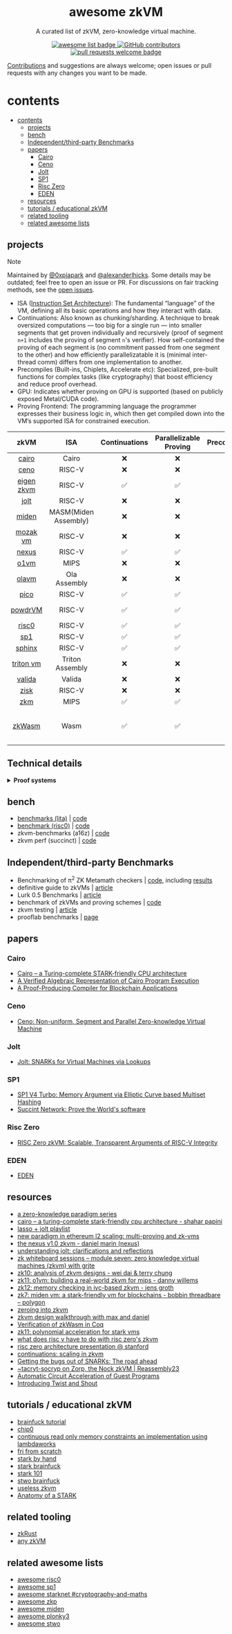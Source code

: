 <div align="center">
  <h1 align="center">awesome zkVM</h1>

A curated list of zkVM, zero-knowledge virtual machine.

  <p align="center">
    <a href="https://github.com/sindresorhus/awesome">
      <img alt="awesome list badge" src="https://cdn.rawgit.com/sindresorhus/awesome/d7305f38d29fed78fa85652e3a63e154dd8e8829/media/badge.svg">
    </a>
    <a href="https://github.com/rkdud007/awesome-zkvm/graphs/contributors">
      <img alt="GitHub contributors" src="https://img.shields.io/github/contributors/rkdud007/awesome-zkvm">
    </a>
    <a href="http://makeapullrequest.com">
      <img alt="pull requests welcome badge" src="https://img.shields.io/badge/PRs-welcome-brightgreen.svg?style=flat">
    </a>
  </p>

</div>

[Contributions](./CONTRIBUTING.md) and suggestions are always welcome; open issues or pull requests with any changes you want to be made.

# contents

- [contents](#contents)
  - [projects](#projects)
  - [bench](#bench)
  - [Independent/third-party Benchmarks](#independentthird-party-benchmarks)
  - [papers](#papers)
    - [Cairo](#cairo)
    - [Ceno](#ceno)
    - [Jolt](#jolt)
    - [SP1](#sp1)
    - [Risc Zero](#risc-zero)
    - [EDEN](#eden)
  - [resources](#resources)
  - [tutorials / educational zkVM](#tutorials--educational-zkvm)
  - [related tooling](#related-tooling)
  - [related awesome lists](#related-awesome-lists)

## projects

> [!NOTE]  
> Maintained by [@0xpiapark](https://x.com/0xpiapark) and [@alexanderlhicks](https://x.com/alexanderlhicks). Some details may be outdated; feel free to open an issue or PR. For discussions on fair tracking methods, see the [open issues](https://github.com/rkdud007/awesome-zkvm/issues).

- ISA ([Instruction Set Architecture](https://en.wikipedia.org/wiki/Instruction_set_architecture)): The fundamental “language” of the VM, defining all its basic operations and how they interact with data.
- Continuations: Also known as chunking/sharding. A technique to break oversized computations — too big for a single run — into smaller segments that get proven individually and recursively (proof of segment `n+1` includes the proving of segment `n`'s verifier). How self-contained the proving of each segment is (no commitment passed from one segment to the other) and how efficiently parallelizatable it is (minimal inter-thread comm) differs from one implementation to another.
- Precompiles (Built-ins, Chiplets, Accelerate etc): Specialized, pre-built functions for complex tasks (like cryptography) that boost efficiency and reduce proof overhead.
- GPU: Indicates whether proving on GPU is supported (based on publicly exposed Metal/CUDA code).
- Proving Frontend: The programming language the programmer expresses their business logic in, which then get compiled down into the VM’s supported ISA for constrained execution.

|                               zkVM                                |         ISA          |   Continuations    |  Parallelizable Proving  |     Precompiles    |        GPU         |          Frontend                   |
| :---------------------------------------------------------------: | :------------------: | :----------------: | :----------------------: | :----------------: | :----------------: | :---------------------------------: |
|         [cairo](https://github.com/lambdaclass/cairo-vm)          |        Cairo         |        :x:         |                :x:       | :white_check_mark: |                    |                Cairo                |
|            [ceno](https://github.com/scroll-tech/ceno)            |        RISC-V        |        :x:         |                :x:       |         :x:        |                    |                Rust                 |
|      [eigen zkvm](https://github.com/0xEigenLabs/eigen-zkvm)      |        RISC-V        | :white_check_mark: |       :white_check_mark: | :white_check_mark: | :white_check_mark: |                Circom, PIL          |
|               [jolt](https://github.com/a16z/jolt)                |        RISC-V        |        :x:         |                :x:       |         :x:        |                    |                Rust                 |
|        [miden](https://github.com/0xPolygonMiden/miden-vm)        | MASM(Miden Assembly) |        :x:         |                :x:       | :white_check_mark: | :white_check_mark: |             Rust, Wasm              |
|          [mozak vm](https://github.com/0xmozak/mozak-vm)          |        RISC-V        |        :x:         |                :x:       |         :x:        |                    |                Rust                 |
|         [nexus](https://github.com/nexus-xyz/nexus-zkvm)          |        RISC-V        | :white_check_mark: |       :white_check_mark: | :white_check_mark: |                    |                Rust                 |
| [o1vm](https://github.com/o1-labs/proof-systems/tree/master/o1vm) |         MIPS         |        :x:         |                :x:       |         :x:        |                    |                 Go                  |
|              [olavm](https://github.com/Sin7Y/olavm)              |     Ola Assembly     |        :x:         |                :x:       | :white_check_mark: |                    |            Ola Assembly             |
| [pico](https://github.com/brevis-network/pico)                    |        RISC-V        | :white_check_mark: | :white_check_mark:       | :white_check_mark: |                    |                Rust                 |
|          [powdrVM](https://github.com/powdr-labs/powdr)           |        RISC-V        | :white_check_mark: |       :white_check_mark: | :white_check_mark: |                    |                ASM assembly         |
|              [risc0](https://github.com/risc0/risc0)              |        RISC-V        | :white_check_mark: |       :white_check_mark: | :white_check_mark: | :white_check_mark: |                Rust                 |
|            [sp1](https://github.com/succinctlabs/sp1)             |        RISC-V        | :white_check_mark: |       :white_check_mark: | :white_check_mark: | :white_check_mark: |                Rust                 |
|       [sphinx](https://github.com/argumentcomputer/sphinx)        |        RISC-V        | :white_check_mark: |       :white_check_mark: | :white_check_mark: |                    |                Rust, Lurk           |
|        [triton vm](https://github.com/TritonVM/triton-vm)         |   Triton Assembly    |        :x:         |                :x:       |         :x:        |                    |           Triton Assembly           |
|          [valida](https://github.com/lita-xyz/valida-releases)    |        Valida        |        :x:         |                :x:       |         :x:        |                    |               Rust, C               |
|          [zisk](https://github.com/0xPolygonHermez/zisk)          |        RISC-V        |        :x:         |                :x:       |         :x:        |                    |                 PIL                 |
|               [zkm](https://github.com/zkMIPS/zkm)                |         MIPS         | :white_check_mark: |       :white_check_mark: | :white_check_mark: |                    |              Rust, Go               |
|         [zkWasm](https://github.com/DelphinusLab/zkWasm)          |         Wasm         | :white_check_mark: |       :white_check_mark: | :white_check_mark: |                    | C, C++, rust, etc (wasm compilable) |

## Technical details

<details>
<summary><b>Proof systems</b></summary>
  
- Arithmetization: The process of turning an execution trace into an algebraic statement (polynomial equations) that can be verified.
- Optimizations: Ingredients in the proof system that can optimize the size and complexity of the constraints overall. 
- Backends: The proof system, typically in the form of a (Polynomial) Interactive Oracle Proof (IOP) and Polynomial Commitment Scheme (PCS), used for the (typically non-interactive) prover-verifier checks. 
- Verifiers: Programs that can do the (typically non-interactive) verification given a proof and public inputs. 

|                               zkVM                                |            Arithmetization          |                                   Optimizations                              |                          Backends                                         |    Verifiers   |
|:-----------------------------------------------------------------:|:-----------------------------------:|:----------------------------------------------------------------------------:|:-------------------------------------------------------------------------:|:--------------:|
|         [cairo](https://github.com/lambdaclass/cairo-vm)          |                AIR                  |                                                                              |                          FRI                                              |                |
|            [ceno](https://github.com/scroll-tech/ceno)            |                GKR                  |  Lookup, Sumcheck                                                            |                          Brakedown                                        | Rust           |
|      [eigen zkvm](https://github.com/0xEigenLabs/eigen-zkvm)      |                eAIR                 |                                                                              |                          FRI, Groth16                                     | Solidity       |
|                [jolt](https://github.com/a16z/jolt)               |                R1CS                 |  Lookup, Sumcheck, Offline Mem Check                                         |                          Spartan                                          | WASM           |
|        [miden](https://github.com/0xPolygonMiden/miden-vm)        |                AIR  (winterfell)    |  Lookup,                                                                     |                          Winterfell                                       | Rust           |
|          [mozak vm](https://github.com/0xmozak/mozak-vm)          |                AIR  (Starky)        |  Lookup,                                                                     |                          FRI                                              | Rust           |
|         [nexus](https://github.com/nexus-xyz/nexus-zkvm)          | Folded Accumulated Relaxed R1CS     |  Accumulated Folding                                                         |                   Spartan + {Zeromorph, PSE-Halo2 (KZG)}                  | Rust           |
| [o1vm](https://github.com/o1-labs/proof-systems/tree/master/o1vm) |              Plonkish               |  Lookup                                                                      |                          IPA                                              | Rust           |
|              [olavm](https://github.com/Sin7Y/olavm)              |            AIR  (plonky2)           |  Lookup                                                                      |                          FRI                                              | Rust           |
| [pico](https://github.com/brevis-network/pico)                    |            AIR (plonky3)            |  Lookup                                                                      |                          FRI                                              | Rust, Solidity |
|           [powdrVM](https://github.com/powdr-labs/powdr)          |         AIR -ish (PIL, plonky3)     |                      -                                                       | PSE-Halo2 (KZG), Plonky3, FRI([eSTARK](https://eprint.iacr.org/2023/474)) | Solidity       |
| [risc0](https://github.com/risc0/risc0)                           |              PLONK                  |  Plookup                                                                     | [DEEP-FRI & ALI](https://eprint.iacr.org/2021/582.pdf)                    | Rust, Solidity |
|            [sp1](https://github.com/succinctlabs/sp1)             |               AIR  (plonky3)        |  Lookup                                                                      |                         FRI                                               | Rust, Solidity |
|       [sphinx](https://github.com/argumentcomputer/sphinx)        |     AIR  (core), PLONK  (wrap)      |  Lookup,                                                                     |                         FRI                                               | Rust           |
|         [triton vm](https://github.com/TritonVM/triton-vm)        |                AIR                  |  Lookup,  [Contiguity](https://triton-vm.org/spec/memory-consistency.html)   |                         FRI                                               | Rust           |
|          [valida](https://github.com/lita-xyz/valida-releases)    |                AIR  (plonky3)       |                                                                              |                         FRI                                               | ?              |
|          [zisk](https://github.com/0xPolygonHermez/zisk)          |               ?                     |                      ?                                                       |                         ?                                                 | ?              |
|               [zkm](https://github.com/zkMIPS/zkm)                |           AIR  (plonky2)            |  Lookup,                                                                     |                         FRI                                               | Rust           |
|         [zkWasm](https://github.com/DelphinusLab/zkWasm)          |               PLONK                 |                      -                                                       |                         IPA?                                              | Rust           |

</details>

## bench

- [benchmarks (lita)](https://lita.gitbook.io/lita-documentation/architecture/benchmarks) | [code](https://github.com/lita-xyz/benchmarks)
- [benchmark (risc0)](https://reports.risczero.com/benchmarks/Linux-cpu) | [code](https://github.com/risc0/risc0/tree/main/benchmarks)
- zkvm-benchmarks (a16z) | [code](https://github.com/a16z/zkvm-benchmarks)
- zkvm perf (succinct) | [code](https://github.com/succinctlabs/zkvm-perf)

## Independent/third-party Benchmarks
- Benchmarking of π<sup>2</sup> ZK Metamath checkers | [code](https://github.com/Pi-Squared-Inc/zk-benchmark), including [results](https://github.com/Pi-Squared-Inc/zk-benchmark?tab=readme-ov-file#our-results)
- definitive guide to zkVMs | [article](http://mirror.xyz/stackrlabs.eth/jEBSBZtKEiMiTrRIGMCxN7n6r7al-vi25lmrnD610W4)
- Lurk 0.5 Benchmarks | [article](https://argument.xyz/blog/perf-2024/)
- benchmark of zkVMs and proving schemes | [code](https://github.com/babybear-labs/benchmark)
- zkvm testing | [article](https://vac.dev/rlog/zkVM-testing/#summary-table)
- prooflab benchmarks | [page](https://prooflab.dev/benchmarks)

## papers

### Cairo

- [Cairo – a Turing-complete STARK-friendly CPU architecture](https://eprint.iacr.org/2021/1063.pdf)
- [A Verified Algebraic Representation of Cairo Program Execution](https://dl.acm.org/doi/pdf/10.1145/3497775.3503675)
- [A Proof-Producing Compiler for Blockchain Applications](https://drops.dagstuhl.de/storage/00lipics/lipics-vol268-itp2023/LIPIcs.ITP.2023.7/LIPIcs.ITP.2023.7.pdf)

### Ceno

- [Ceno: Non-uniform, Segment and Parallel Zero-knowledge Virtual Machine](https://eprint.iacr.org/2024/387.pdf)

### Jolt

- [Jolt: SNARKs for Virtual Machines via Lookups](https://eprint.iacr.org/2023/1217.pdf)

### SP1

- [SP1 V4 Turbo: Memory Argument via Elliptic Curve based Multiset Hashing](https://github.com/succinctlabs/sp1/blob/5c8a50e08b48d22b88471f39f9cc45947ca3bf5c/book/static/SP1_Turbo_Memory_Argument.pdf)
- [Succint Network: Prove the World's software](https://www.provewith.us/)

### Risc Zero

- [RISC Zero zkVM: Scalable, Transparent Arguments of RISC-V Integrity](https://dev.risczero.com/proof-system-in-detail.pdf)

### EDEN

- [EDEN](https://eprint.iacr.org/2023/1021.pdf)

## resources

- [a zero-knowledge paradigm series](https://www.lita.foundation/blog/zero-knowledge-paradigm-zkvm)
- [cairo – a turing-complete stark-friendly cpu architecture - shahar papini](https://www.youtube.com/watch?v=vVgHL5vpJxY&t=33s)
- [lasso + jolt playlist](https://youtube.com/playlist?list=PLjQ9HCQMu_8xjOEM_vh5p26ODtr-mmGxO&si=Uega8IMg_J8kNaa8)
- [new paradigm in ethereum l2 scaling: multi-proving and zk-vms](https://www.mikkoikola.com/blog/2023/12/11/new-paradigm-in-ethereum-l2-scaling-multi-proving-and-zk-vms)
- [the nexus v1.0 zkvm - daniel marin (nexus)](https://www.youtube.com/watch?v=UtzFOwQp8n4)
- [understanding jolt: clarifications and reflections](https://a16zcrypto.com/posts/article/understanding-jolt-clarifications-and-reflections/)
- [zk whiteboard sessions – module seven: zero knowledge virtual machines (zkvm) with grjte](https://www.youtube.com/watch?v=GRFPGJW0hic)
- [zk10: analysis of zkvm designs - wei dai & terry chung](https://www.youtube.com/watch?v=tWJZX-WmbeY&t=325s)
- [zk11: o1vm: building a real-world zkvm for mips - danny willems](https://www.youtube.com/watch?v=HDH2KXRAxAc)
- [zk12: memory checking in ivc-based zkvm - jens groth](https://www.youtube.com/watch?v=kzSYNFh4uQ0&list=PLothk45x3HC9Oz4f3e9-OoYUEytfHWCl5)
- [zk7: miden vm: a stark-friendly vm for blockchains - bobbin threadbare – polygon](https://www.youtube.com/watch?v=81UAaiIgIYA&t=803s)
- [zeroing into zkvm](https://taiko.mirror.xyz/e_5GeGGFJIrOxqvXOfzY6HmWcRjCjRyG0NQF1zbNpNQ)
- [zkvm design walkthrough with max and daniel](https://www.youtube.com/watch?v=aobrJ-zTcAU)
- [Verification of zkWasm in Coq](https://github.com/CertiKProject/zkwasm-fv)
- [zk11: polynomial acceleration for stark vms](https://www.youtube.com/watch?v=R07ina4k7hg)
- [what does risc v have to do with risc zero's zkvm](https://www.youtube.com/watch?v=11DIflEwx50)
- [risc zero architecture presentation @ stanford](https://www.youtube.com/watch?v=RtGk6967PC4)
- [continuations: scaling in zkvm](https://www.youtube.com/watch?v=h1qWnf-M5lo)
- [Getting the bugs out of SNARKs: The road ahead](https://a16zcrypto.com/posts/article/getting-bugs-out-of-snarks/)
- [~tacryt-socryp on Zorp, the Nock zkVM | Reassembly23](https://www.youtube.com/watch?v=zD45V6GAD00)
- [Automatic Circuit Acceleration of Guest Programs](https://www.powdr.org/blog/auto-acc-circuits)
- [Introducing Twist and Shout](https://a16zcrypto.com/posts/article/introducing-twist-and-shout/)

## tutorials / educational zkVM

- [brainfuck tutorial](https://neptune.cash/learn/brainfuck-tutorial/)
- [chip0](https://github.com/shuklaayush/chip0)
- [continuous read only memory constraints an implementation using lambdaworks](https://blog.lambdaclass.com/continuous-read-only-memory-constraints-an-implementation-using-lambdaworks/)
- [fri from scratch](https://blog.lambdaclass.com/how-to-code-fri-from-scratch/)
- [stark by hand](https://dev.risczero.com/proof-system/stark-by-hand)
- [stark brainfuck](https://aszepieniec.github.io/stark-brainfuck/)
- [stark 101](https://starkware.co/stark-101/)
- [stwo brainfuck](https://github.com/kkrt-labs/stwo-brainfuck)
- [useless zkvm](https://github.com/armanthepythonguy/Useless-ZKVM)
- [Anatomy of a STARK](https://aszepieniec.github.io/stark-anatomy/)
  
## related tooling

- [zkRust](https://github.com/yetanotherco/zkRust)
- [any zkVM](https://github.com/MatteoMer/any-zkvm)

## related awesome lists

- [awesome risc0](https://github.com/inversebrah/awesome-risc0)
- [awesome sp1](https://github.com/gakonst/awesome-sp1)
- [awesome starknet #cryptography-and-maths](https://github.com/keep-starknet-strange/awesome-starknet?tab=readme-ov-file#cryptography-and-maths)
- [awesome zkp](https://github.com/matter-labs/awesome-zero-knowledge-proofs)
- [awesome miden](https://github.com/phklive/awesome-miden)
- [awesome plonky3](https://github.com/Plonky3/awesome-plonky3)
- [awesome stwo](https://github.com/keep-starknet-strange/awesome-stwo)
